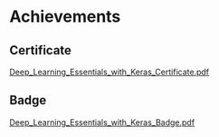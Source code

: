

# Achievements
## Certificate
[Deep_Learning_Essentials_with_Keras_Certificate.pdf](https://prod-files-secure.s3.us-west-2.amazonaws.com/03e82b26-cccb-4906-bb56-adabcbdc0655/f5cf1405-8a02-49a4-beb6-3d50b033ba6e/Deep_Learning_Essentials_with_Keras_Certificate.pdf?X-Amz-Algorithm=AWS4-HMAC-SHA256&X-Amz-Content-Sha256=UNSIGNED-PAYLOAD&X-Amz-Credential=ASIAZI2LB466YH4J7E6V%2F20250204%2Fus-west-2%2Fs3%2Faws4_request&X-Amz-Date=20250204T182001Z&X-Amz-Expires=3600&X-Amz-Security-Token=IQoJb3JpZ2luX2VjEBoaCXVzLXdlc3QtMiJHMEUCIFjNMEIIcfoc0GaghgC0W963ivj8SYqMYX7FWMemyObaAiEAh9SopKnnYyVaJsdXXx7NhpKR6rI8FPVOzhRvB00Yn6kq%2FwMIMxAAGgw2Mzc0MjMxODM4MDUiDNbDnrPX7OPdEJtqbircA4RypJdLIEl3JvKSLUN9%2FbX8si%2Bpsp%2BZn%2BUV8iOzMPhoSNPR4iMhNwAtMkWXcmqUcBCv073Aeu06k6723H61RD4%2BSRtTrhX74W9tyJ%2B7xGglVnAgOXrEbOtFj1TN1ud5kTRuo7SeG4MHxjhsKnSl5AY3MX6orXuNvU3JMlJceyqr%2Bel4I0TY2j3gYOhKhpAxOoZIlKvLbYeScAfsRVi4y2pSAd44j0%2BU8MiKegYEDTzHcPoNWx2tJ3AIgt%2FC8CidpETs3clses8GjgpL4DlIPHzq9k8WZ0B2ga9i8SrDwlFb0OJjDqsOvC%2Fnmm6Q0%2BitnLCKnEhSrACH7mIvokqAdKJ%2FWc6LNGgaMsMyT0R8MH6faCEi4xKEC3854Qd6vzoAYblzh5S1%2B6H7F%2FLxDbY7U8Vgvo0YEtaXU7KNZe1BzEguFQh1OeENmEMcUUL5kkql4G%2FEZYd%2FBDczuaVIYhdobfmi3zv8kiNc4KTjDUQUKu58BER92O9oJwRC6ApH6kTCuLwm2DOBiyM3zgRvemFq4%2Boc%2FkMB%2BSrvFTDBR6F52N%2Fx7YBgGRt62MjtCclo8%2FmYOwAc1duGo6h6cJkl3e6NkKEDO%2Bg%2FRtvyvMmeac33hFwy25i3nZbzLphqijV%2BMKyhib0GOqUB1X98yWPf2L9pEtlW9RG6U2l1MIUVzYIwEn3ZrlJLGRrQ8RAlz3eEo8vxG3L3%2B%2F%2BMVyMkvM0TevBqWk5vsZXEdTOWBvTNrPy%2FwUPNJOOmCCnr7o37gYw9BltIrbWzII79OB5%2Fvc1A3TSECX9ea1QL%2B9GBr9F4pPQE5JUrykZCZjSX3SDadmjx2kOtfy03vvGVMq5saLEJUVHW%2FAZmh9wMj1tBA7O9&X-Amz-Signature=f23f72a4f35c235b03abfadabc2cd69447e683a9b329aa758cbf81766ff9ff2f&X-Amz-SignedHeaders=host&x-id=GetObject)
## Badge
[Deep_Learning_Essentials_with_Keras_Badge.pdf](https://prod-files-secure.s3.us-west-2.amazonaws.com/03e82b26-cccb-4906-bb56-adabcbdc0655/5c209097-6d96-477f-a031-edc11aa6225f/Deep_Learning_Essentials_with_Keras_Badge.pdf?X-Amz-Algorithm=AWS4-HMAC-SHA256&X-Amz-Content-Sha256=UNSIGNED-PAYLOAD&X-Amz-Credential=ASIAZI2LB466YH4J7E6V%2F20250204%2Fus-west-2%2Fs3%2Faws4_request&X-Amz-Date=20250204T182001Z&X-Amz-Expires=3600&X-Amz-Security-Token=IQoJb3JpZ2luX2VjEBoaCXVzLXdlc3QtMiJHMEUCIFjNMEIIcfoc0GaghgC0W963ivj8SYqMYX7FWMemyObaAiEAh9SopKnnYyVaJsdXXx7NhpKR6rI8FPVOzhRvB00Yn6kq%2FwMIMxAAGgw2Mzc0MjMxODM4MDUiDNbDnrPX7OPdEJtqbircA4RypJdLIEl3JvKSLUN9%2FbX8si%2Bpsp%2BZn%2BUV8iOzMPhoSNPR4iMhNwAtMkWXcmqUcBCv073Aeu06k6723H61RD4%2BSRtTrhX74W9tyJ%2B7xGglVnAgOXrEbOtFj1TN1ud5kTRuo7SeG4MHxjhsKnSl5AY3MX6orXuNvU3JMlJceyqr%2Bel4I0TY2j3gYOhKhpAxOoZIlKvLbYeScAfsRVi4y2pSAd44j0%2BU8MiKegYEDTzHcPoNWx2tJ3AIgt%2FC8CidpETs3clses8GjgpL4DlIPHzq9k8WZ0B2ga9i8SrDwlFb0OJjDqsOvC%2Fnmm6Q0%2BitnLCKnEhSrACH7mIvokqAdKJ%2FWc6LNGgaMsMyT0R8MH6faCEi4xKEC3854Qd6vzoAYblzh5S1%2B6H7F%2FLxDbY7U8Vgvo0YEtaXU7KNZe1BzEguFQh1OeENmEMcUUL5kkql4G%2FEZYd%2FBDczuaVIYhdobfmi3zv8kiNc4KTjDUQUKu58BER92O9oJwRC6ApH6kTCuLwm2DOBiyM3zgRvemFq4%2Boc%2FkMB%2BSrvFTDBR6F52N%2Fx7YBgGRt62MjtCclo8%2FmYOwAc1duGo6h6cJkl3e6NkKEDO%2Bg%2FRtvyvMmeac33hFwy25i3nZbzLphqijV%2BMKyhib0GOqUB1X98yWPf2L9pEtlW9RG6U2l1MIUVzYIwEn3ZrlJLGRrQ8RAlz3eEo8vxG3L3%2B%2F%2BMVyMkvM0TevBqWk5vsZXEdTOWBvTNrPy%2FwUPNJOOmCCnr7o37gYw9BltIrbWzII79OB5%2Fvc1A3TSECX9ea1QL%2B9GBr9F4pPQE5JUrykZCZjSX3SDadmjx2kOtfy03vvGVMq5saLEJUVHW%2FAZmh9wMj1tBA7O9&X-Amz-Signature=97a7f927f714ffe3588cd903ce392ad6e41d3ec9108b945d2479ee97794879ee&X-Amz-SignedHeaders=host&x-id=GetObject)
